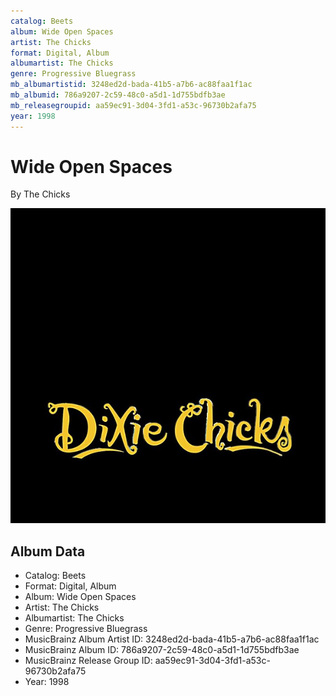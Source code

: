 ```yaml
---
catalog: Beets
album: Wide Open Spaces
artist: The Chicks
format: Digital, Album
albumartist: The Chicks
genre: Progressive Bluegrass
mb_albumartistid: 3248ed2d-bada-41b5-a7b6-ac88faa1f1ac
mb_albumid: 786a9207-2c59-48c0-a5d1-1d755bdfb3ae
mb_releasegroupid: aa59ec91-3d04-3fd1-a53c-96730b2afa75
year: 1998
---
```


# Wide Open Spaces

By The Chicks

![](../../assets/beetscovers/The_Chicks-Wide_Open_Spaces.jpg)

## Album Data

- Catalog: Beets
- Format: Digital, Album
- Album: Wide Open Spaces
- Artist: The Chicks
- Albumartist: The Chicks
- Genre: Progressive Bluegrass
- MusicBrainz Album Artist ID: 3248ed2d-bada-41b5-a7b6-ac88faa1f1ac
- MusicBrainz Album ID: 786a9207-2c59-48c0-a5d1-1d755bdfb3ae
- MusicBrainz Release Group ID: aa59ec91-3d04-3fd1-a53c-96730b2afa75
- Year: 1998

